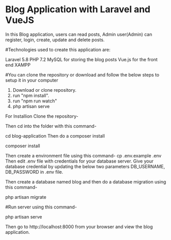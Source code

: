# Blog Application with Laravel and VueJS 

In this Blog application,
users can read posts,
Admin user(Admin) can register, login, create, update and delete posts.

#Technologies used to create this application are:

Laravel 5.8
PHP 7.2
MySQL for storing the blog posts
Vue.js for the front end 
XAMPP 

#You can clone the repository or download and follow the below steps to setup it in your computer

1. Download or clone repository.
2. run "npm install".
3. run "npm run watch"
4. php artisan serve

For Installion Clone the repository-

Then cd into the folder with this command-

cd blog-application
Then do a composer install

composer install

Then create a environment file using this command-
cp .env.example .env
Then edit .env file with credentials for your database server.  Give your database credential by updating the below 
two parameters DB_USERNAME, DB_PASSWORD in .env file.

Then create a database named blog and then do a database migration using this command-

php artisan migrate

#Run server using this command-

php artisan serve

Then go to http://localhost:8000 from your browser and view the blog application.



 
